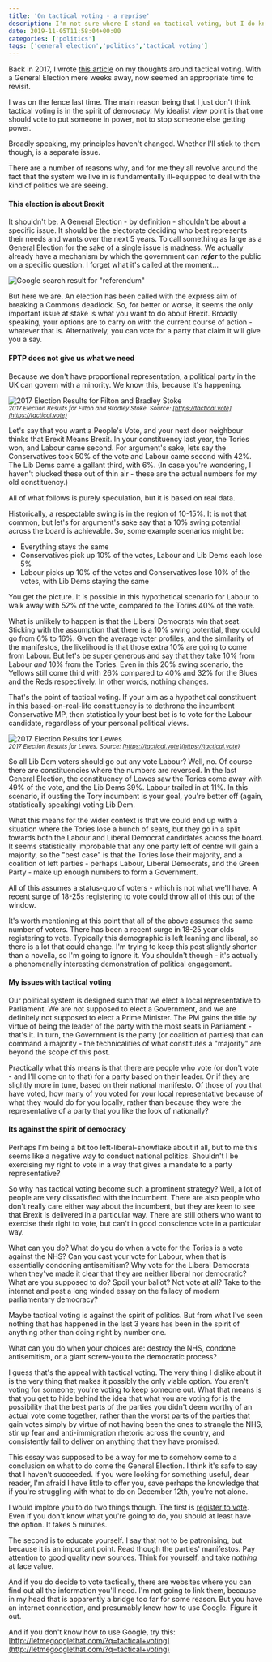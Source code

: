 ```yaml
---
title: 'On tactical voting - a reprise'
description: I'm not sure where I stand on tactical voting, but I do know that we should be talking about it.
date: 2019-11-05T11:58:04+00:00
categories: ['politics']
tags: ['general election','politics','tactical voting']
---
```

Back in 2017, I wrote [this article](https://blog.politicsmeanspolitics.com/why-im-probably-against-tactical-voting-89590ba368b3) on my thoughts around tactical voting. With a General Election mere weeks away, now seemed an appropriate time to revisit.

I was on the fence last time. The main reason being that I just don't think tactical voting is in the spirit of democracy. My idealist view point is that one should vote to put someone in power, not to stop someone else getting power.

Broadly speaking, my principles haven't changed. Whether I'll stick to them though, is a separate issue.

There are a number of reasons why, and for me they all revolve around the fact that the system we live in is fundamentally ill-equipped to deal with the kind of politics we are seeing.

#### This election is about Brexit

It shouldn't be. A General Election - by definition - shouldn't be about a specific issue. It should be the electorate deciding who best represents their needs and wants over the next 5 years. To call something as large as a General Election for the sake of a single issue is madness. We actually already have a mechanism by which the government can **_refer_** to the public on a specific question. I forget what it's called at the moment...

![Google search result for "referendum"]({{site.url}}/assets/images/musings/image.png)

But here we are. An election has been called with the express aim of breaking a Commons deadlock. So, for better or worse, it seems the only important issue at stake is what you want to do about Brexit. Broadly speaking, your options are to carry on with the current course of action - whatever that is. Alternatively, you can vote for a party that claim it will give you a say. 

#### FPTP does not give us what we need

Because we don't have proportional representation, a political party in the UK can govern with a minority. We know this, because it's happening.

![2017 Election Results for Filton and Bradley Stoke]({{site.url}}/assets/images/musings/image-2.png)
<br><small><em>2017 Election Results for Filton and Bradley Stoke. Source: [https://tactical.vote](https://tactical.vote)</em></small>

Let's say that you want a People's Vote, and your next door neighbour thinks that Brexit Means Brexit. In your constituency last year, the Tories won, and Labour came second. For argument's sake, lets say the Conservatives took 50% of the vote and Labour came second with 42%. The Lib Dems came a gallant third, with 6%. (In case you're wondering, I haven't plucked these out of thin air - these are the actual numbers for my old constituency.)

All of what follows is purely speculation, but it is based on real data.

Historically, a respectable swing is in the region of 10-15%. It is not that common, but let's for argument's sake say that a 10% swing potential across the board is achievable. So, some example scenarios might be:

  * Everything stays the same
  * Conservatives pick up 10% of the votes, Labour and Lib Dems each lose 5%
  * Labour picks up 10% of the votes and Conservatives lose 10% of the votes, with Lib Dems staying the same

You get the picture. It is possible in this hypothetical scenario for Labour to walk away with 52% of the vote, compared to the Tories 40% of the vote.

What is unlikely to happen is that the Liberal Democrats win that seat. Sticking with the assumption that there is a 10% swing potential, they could go from 6% to 16%. Given the average voter profiles, and the similarity of the manifestos, the likelihood is that those extra 10% are going to come from Labour. But let's be super generous and say that they take 10% from Labour _and_ 10% from the Tories. Even in this 20% swing scenario, the Yellows still come third with 26% compared to 40% and 32% for the Blues and the Reds respectively. In other words, nothing changes.

That's the point of tactical voting. If your aim as a hypothetical constituent in this based-on-real-life constituency is to dethrone the incumbent Conservative MP, then statistically your best bet is to vote for the Labour candidate, regardless of your personal political views.

![2017 Election Results for Lewes]({{site.url}}/assets/images/musings/image-3.png)
<br><small><em>2017 Election Results for Lewes. Source: [https://tactical.vote](https://tactical.vote)</em></small>

So all Lib Dem voters should go out any vote Labour? Well, no. Of course there are constituencies where the numbers are reversed. In the last General Election, the constituency of Lewes saw the Tories come away with 49% of the vote, and the Lib Dems 39%. Labour trailed in at 11%. In this scenario, if ousting the Tory incumbent is your goal, you're better off (again, statistically speaking) voting Lib Dem.

What this means for the wider context is that we could end up with a situation where the Tories lose a bunch of seats, but they go in a split towards both the Labour and Liberal Democrat candidates across the board. It seems statistically improbable that any one party left of centre will gain a majority, so the "best case" is that the Tories lose their majority, and a coalition of left parties - perhaps Labour, Liberal Democrats, and the Green Party - make up enough numbers to form a Government.

<pullquote>All of this assumes a status-quo of voters - which is not what we'll have. A recent surge of 18-25s registering to vote could throw all of this out of the window.</pullquote>

It's worth mentioning at this point that all of the above assumes the same number of voters. There has been a recent surge in 18-25 year olds registering to vote. Typically this demographic is left leaning and liberal, so there is a lot that could change. I'm trying to keep this post slightly shorter than a novella, so I'm going to ignore it. You shouldn't though - it's actually a phenomenally interesting demonstration of political engagement.

#### My issues with tactical voting

Our political system is designed such that we elect a local representative to Parliament. We are not supposed to elect a Government, and we are definitely not supposed to elect a Prime Minister. The PM gains the title by virtue of being the leader of the party with the most seats in Parliament - that's it. In turn, the Government is the party (or coalition of parties) that can command a majority - the technicalities of what constitutes a "majority" are beyond the scope of this post.

Practically what this means is that there are people who vote (or don't vote - and I'll come on to that) for a party based on their leader. Or if they are slightly more in tune, based on their national manifesto. Of those of you that have voted, how many of you voted for your local representative because of what they would do for you locally, rather than because they were the representative of a party that you like the look of nationally?

#### Its against the spirit of democracy

Perhaps I'm being a bit too left-liberal-snowflake about it all, but to me this seems like a negative way to conduct national politics. Shouldn't I be exercising my right to vote in a way that gives a mandate to a party representative?

So why has tactical voting become such a prominent strategy? Well, a lot of people are very dissatisfied with the incumbent. There are also people who don't really care either way about the incumbent, but they are keen to see that Brexit is delivered in a particular way. There are still others who want to exercise their right to vote, but can't in good conscience vote in a particular way.

What can you do? What do you do when a vote for the Tories is a vote against the NHS? Can you cast your vote for Labour, when that is essentially condoning antisemitism? Why vote for the Liberal Democrats when they've made it clear that they are neither liberal nor democratic? What are you supposed to do? Spoil your ballot? Not vote at all? Take to the internet and post a long winded essay on the fallacy of modern parliamentary democracy?

Maybe tactical voting is against the spirit of politics. But from what I've seen nothing that has happened in the last 3 years has been in the spirit of anything other than doing right by number one.

<pullquote>What can you do when your choices are: destroy the NHS, condone antisemitism, or a giant screw-you to the democratic process?</pullquote>

I guess that's the appeal with tactical voting. The very thing I dislike about it is the very thing that makes it possibly the only viable option. You aren't voting for someone; you're voting to keep someone out. What that means is that you get to hide behind the idea that what you are voting for is the possibility that the best parts of the parties you didn't deem worthy of an actual vote come together, rather than the worst parts of the parties that gain votes simply by virtue of not having been the ones to strangle the NHS, stir up fear and anti-immigration rhetoric across the country, and consistently fail to deliver on anything that they have promised.

This essay was supposed to be a way for me to somehow come to a conclusion on what to do come the General Election. I think it's safe to say that I haven't succeeded. If you were looking for something useful, dear reader, I'm afraid I have little to offer you, save perhaps the knowledge that if you're struggling with what to do on December 12th, you're not alone.

I would implore you to do two things though. The first is [register to vote](https://www.gov.uk/register-to-vote). Even if you don't know what you're going to do, you should at least have the option. It takes 5 minutes.

The second is to educate yourself. I say that not to be patronising, but because it is an important point. Read though the parties' manifestos. Pay attention to good quality new sources. Think for yourself, and take *nothing* at face value.

And if you do decide to vote tactically, there are websites where you can find out all the information you'll need. I'm not going to link them, because in my head that is apparently a bridge too far for some reason. But you have an internet connection, and presumably know how to use Google. Figure it out.

And if you don't know how to use Google, try this: [http://letmegooglethat.com/?q=tactical+voting](http://letmegooglethat.com/?q=tactical+voting)